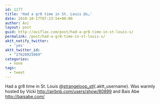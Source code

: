 ```yaml
---
id: 1177
title: 'Had a gr8 time in St. Louis @s…'
date: 2010-10-17T07:23:54+00:00
author: Avi
layout: post
guid: http://aviflax.com/post/had-a-gr8-time-in-st-louis-s/
permalink: /post/had-a-gr8-time-in-st-louis-s/
aktt_notify_twitter:
  - 'yes'
aktt_twitter_id:
  - "27628925069"
categories:
  - none
tags:
  - tweet
---
```

Had a gr8 time in St. Louis @[strangeloop_stl](http://twitter.com/strangeloop_stl){.aktt_username}. Was warmly hosted by Vicki <a href="http://airbnb.com/users/show/80899" rel="nofollow">http://airbnb.com/users/show/80899</a> and Bais Abe <a href="http://baisabe.com/" rel="nofollow">http://baisabe.com/</a>